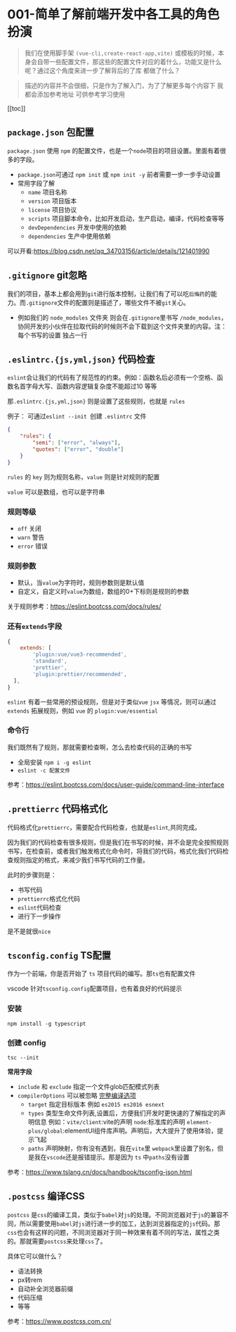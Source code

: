 # 001-简单了解前端开发中各工具的角色扮演



> 我们在使用脚手架 `(vue-cli,create-react-app,vite)` 或模板的时候，本身会自带一些配置文件，那这些的配置文件对应的着什么，功能又是什么呢？通过这个角度来进一步了解背后的了库 都做了什么？



> 描述的内容并不会很细，只是作为了解入门，为了了解更多每个内容下 我都会添加参考地址 可供参考学习使用

[[toc]]

## `package.json` 包配置

`package.json` 使用 `npm` 的配置文件，也是一个`node`项目的项目设置。里面有着很多的字段。

 - `package.json`可通过 `npm init` 或 `npm init -y` 前者需要一步一步手动设置
 - 常用字段了解
   - `name` 项目名称
   - `version` 项目版本
   - `license` 项目协议
   - `scripts` 项目脚本命令，比如开发启动，生产启动，编译，代码检查等等
   - `devDependencies` 开发中使用的依赖
   - `dependencies` 生产中使用依赖

可以开看:https://blog.csdn.net/qq_34703156/article/details/121401990

## `.gitignore` git忽略

我们的项目，基本上都会用到`git`进行版本控制，让我们有了可以吃`后悔药`的能力。而`.gitignore`文件的配置则是描述了，哪些文件不被`git`关心。
- 例如我们的 `node_modules` 文件夹 则会在`.gitignore`里书写 `/node_modules`，协同开发的小伙伴在拉取代码的时候则不会下载到这个文件夹里的内容。注：每个书写的设置 独占一行

## `.eslintrc.{js,yml,json}` 代码检查

`eslint`会让我们的代码有了规范性的约束。例如：函数名后必须有一个空格、函数名首字母大写、函数内容逻辑复杂度不能超过10 等等

那`.eslintrc.{js,yml,json}` 则是设置了这些规则，也就是 `rules`

例子： 可通过`eslint --init `创建 `.eslintrc` 文件
```json
{
    "rules": {
        "semi": ["error", "always"],
        "quotes": ["error", "double"]
    }
}
```
`rules` 的 `key` 则为规则名称，`value` 则是针对规则的配置

`value` 可以是数组，也可以是字符串

### **规则等级**
- `off` 关闭 
- `warn` 警告
- `error` 错误


### **规则参数**
- 默认，当`value`为字符时，规则参数则是默认值
- 自定义，自定义时`value`为数组，数组的0+下标则是规则的参数

关于规则参考：https://eslint.bootcss.com/docs/rules/

### **还有`extends`字段**

```js
{
    extends: [
        'plugin:vue/vue3-recommended',
        'standard',
        'prettier',
        'plugin:prettier/recommended',
  ],
}

```
`eslint` 有着一些常用的预设规则，但是对于类似`vue` `jsx` 等情况，则可以通过 `extends` 拓展规则，例如 `vue` 的 `plugin:vue/essential` 

### **命令行**
我们既然有了规则，那就需要检查啊，怎么去检查代码的正确的书写

- 全局安装 `npm i -g eslint`
- `eslint -c 配置文件`

参考：https://eslint.bootcss.com/docs/user-guide/command-line-interface


## `.prettierrc` 代码格式化

代码格式化`prettierrc`，需要配合代码检查，也就是`eslint`,共同完成。

因为我们的代码检查有很多规则，但是我们在书写的时候，并不会是完全按照规则书写，在检查前，或者我们触发格式化命令时，将我们的代码，格式化我们代码检查规则指定的格式，来减少我们书写代码的工作量。

此时的步骤则是：
- 书写代码
- `prettierrc`格式化代码
- `eslint`代码检查
- 进行下一步操作

是不是就很`nice`


## `tsconfig.config` TS配置

作为一个前端，你是否开始了 `ts` 项目代码的编写。那`ts`也有配置文件

vscode 针对`tsconfig.config`配置项目，也有着良好的代码提示

### **安装**

`npm install -g typescript`

### **创建 config**

`tsc --init`

**常用字段**
- `include` 和 `exclude` 指定一个文件glob匹配模式列表
- `compilerOptions` 可以被忽略 [完整编译选项](https://www.tslang.cn/docs/handbook/compiler-options.html)
  - `target` 指定目标版本 例如 `es2015 es2016 esnext`
  - `types` 类型生命文件列表,设置后，方便我们开发时更快速的了解指定的声明信息 例如：`vite/client`:vite的声明 `node`:标准库的声明 `element-plus/global`:elementUI组件库声明。声明后，大大提升了使用体验，提示飞起
  - `paths` 声明映射，你有没有遇到，我在`vite`里 `webpack`里设置了别名，但是我在`vscode`还是报错提示。那是因为 `ts` 中`paths`没有设置


参考：https://www.tslang.cn/docs/handbook/tsconfig-json.html

## `.postcss` 编译CSS

`postcss` 是`css`的编译工具，类似于`babel`对`js`的处理。不同浏览器对于`js`的兼容不同，所以需要使用`babel`对`js`进行进一步的加工，达到浏览器指定的`js`代码。那`css`也会有这样的问题，不同浏览器对于同一种效果有着不同的写法，属性之类的。那就需要`postcss`来处理`css`了。

具体它可以做什么？
- 语法转换
- px转rem
- 自动补全浏览器前缀
- 代码压缩
- 等等

参考：https://www.postcss.com.cn/


<!-- ## `.vscode`

回到我们使用的`vscode` 编辑器了。

- `.vscode` 只对当前项目起作用
  - `settings.json` 配置文件 -->






